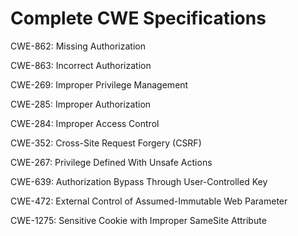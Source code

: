 

# Complete CWE Specifications

CWE-862: Missing Authorization

CWE-863: Incorrect Authorization

CWE-269: Improper Privilege Management

CWE-285: Improper Authorization

CWE-284: Improper Access Control

CWE-352: Cross-Site Request Forgery (CSRF)

CWE-267: Privilege Defined With Unsafe Actions

CWE-639: Authorization Bypass Through User-Controlled Key

CWE-472: External Control of Assumed-Immutable Web Parameter

CWE-1275: Sensitive Cookie with Improper SameSite Attribute